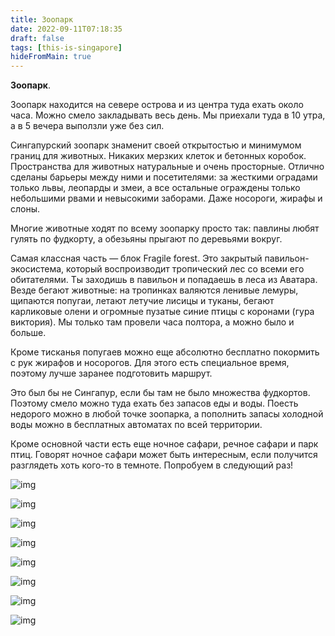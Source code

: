 ```yaml
---
title: Зоопарк
date: 2022-09-11T07:18:35
draft: false
tags: [this-is-singapore]
hideFromMain: true
---
```

**Зоопарк**.

Зоопарк находится на севере острова и из центра туда ехать около часа. Можно смело закладывать весь день. Мы приехали туда в 10 утра, а в 5 вечера выползли уже без сил.

Сингапурский зоопарк знаменит своей открытостью и минимумом границ для животных. Никаких мерзких клеток и бетонных коробок. Пространства для животных натуральные и очень просторные. Отлично сделаны барьеры между ними и посетителями: за жесткими оградами только львы, леопарды и змеи, а все остальные ограждены только небольшими рвами и невысокими заборами. Даже носороги, жирафы и слоны. 

Многие животные ходят по всему зоопарку просто так: павлины любят гулять по фудкорту, а обезьяны прыгают по деревьями вокруг.

Самая классная часть — блок Fragile forest. Это закрытый павильон-экосистема, который воспроизводит тропический лес со всеми его обитателями. Ты заходишь в павильон и попадаешь в леса из Аватара. Везде бегают животные: на тропинках валяются ленивые лемуры, щипаются попугаи, летают летучие лисицы и туканы, бегают карликовые олени и огромные пузатые синие птицы с коронами (гура виктория). Мы только там провели часа полтора, а можно было и больше.

Кроме тисканья попугаев можно еще абсолютно бесплатно покормить с рук жирафов и носорогов. Для этого есть специальное время, поэтому лучше заранее подготовить маршрут.

Это был бы не Сингапур, если бы там не было множества фудкортов. Поэтому смело можно туда ехать без запасов еды и воды. Поесть недорого можно в любой точке зоопарка, а пополнить запасы холодной воды можно в бесплатных автоматах по всей территории.

Кроме основной части есть еще ночное сафари, речное сафари и парк птиц. Говорят ночное сафари может быть интересным, если получится разглядеть хоть кого-то в темноте. Попробуем в следующий раз!

![img](/images/this-is-singapore/photos/photo_103@11-09-2022_07-18-37.jpg#center)

![img](/images/this-is-singapore/photos/photo_104@11-09-2022_07-18-37.jpg#center)

![img](/images/this-is-singapore/photos/photo_105@11-09-2022_07-18-37.jpg#center)

![img](/images/this-is-singapore/photos/photo_106@11-09-2022_07-18-38.jpg#center)

![img](/images/this-is-singapore/photos/photo_107@11-09-2022_07-18-38.jpg#center)

![img](/images/this-is-singapore/photos/photo_108@11-09-2022_07-18-38.jpg#center)

![img](/images/this-is-singapore/photos/photo_109@11-09-2022_07-18-38.jpg#center)

![img](/images/this-is-singapore/photos/photo_110@11-09-2022_07-18-38.jpg#center)
